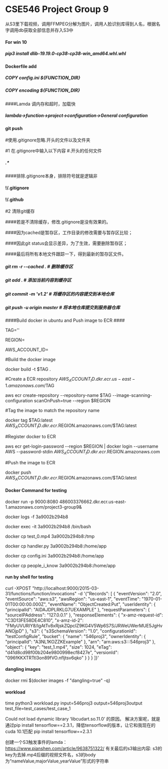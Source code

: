 # CSE546 Project Group 9 
从S3里下载视频，调用FFMPEG分解为图片，调用人脸识别库得到人名，根据名字调用db获取全部信息并存入S3中

#### For win 10 ####
##### pip3 install dlib-19.19.0-cp38-cp38-win_amd64.whl.whl

#### Dockerfile add ####
##### COPY config.ini ${FUNCTION_DIR}
##### COPY encoding ${FUNCTION_DIR}

####Lamda 调内存和超时，加载快 
##### lambda->function->project->configuration->General configuration

#### git push ####
#使用.gitignore忽略.开头的文件以及文件夹

#1 在.gitignore中输入以下内容
#.开头的任何文件
##### .*
####排除.gitignore本身，排除符号就是逻辑非
#### !/.gitignore
#### !/.github

#2 清除git缓存

####若是不清除缓存，修改.gitignore是没有效果的。

####因为cached是暂存区，工作目录的修改需要与暂存区比较；

####因此git status会显示差异，为了生效，需要删除暂存区；

####最后将所有本地文件跟踪一下，得到最新的暂存区文件。
 
##### git rm -r --cached .               # 删除缓存区
##### git add .                          # 添加当前内容到缓存区
##### git commit -m 'v1.2'               # 将缓存区的内容提交到本地仓库
##### git push -u origin master          # 将本地仓库提交到服务器仓库

####Build docker in ubuntu and Push image to ECR ####

TAG=''

REGION=

AWS_ACCOUNT_ID=

#Build the docker image

docker build -t $TAG .

#Create a ECR repository  $AWS_ACCOUNT_ID.dkr.ecr.us-east-1.amazonaws.com/$TAG

aws ecr create-repository --repository-name $TAG --image-scanning-configuration scanOnPush=true --region $REGION

#Tag the image to match the repository name

docker tag $TAG:latest $AWS_ACCOUNT_ID.dkr.ecr.$REGION.amazonaws.com/$TAG:latest

#Register docker to ECR

aws ecr get-login-password --region $REGION | docker login --username AWS --password-stdin $AWS_ACCOUNT_ID.dkr.ecr.$REGION.amazonaws.com

#Push the image to ECR

docker push $AWS_ACCOUNT_ID.dkr.ecr.$REGION.amazonaws.com/$TAG:latest


#### Docker Command for testing ####

docker run -p 9000:8080 486003376662.dkr.ecr.us-east-1.amazonaws.com/project3-group9&

docker logs -f 3a9002b294b8

docker exec -it 3a9002b294b8 /bin/bash

docker cp test_0.mp4 3a9002b294b8:/tmp

docker cp handler.py 3a9002b294b8:/home/app

docker cp config.ini 3a9002b294b8:/home/app

docker cp people_i_know 3a9002b294b8:/home/app

#### run by shell for testing ####

curl -XPOST "http://localhost:9000/2015-03-31/functions/function/invocations" -d '{"Records": [
    {
      "eventVersion": "2.0",
      "eventSource": "aws:s3",
      "awsRegion": "us-east-1",
      "eventTime": "1970-01-01T00:00:00.000Z",
      "eventName": "ObjectCreated:Put",
      "userIdentity": {
        "principalId": "AIDAJDPLRKLG7UEXAMPLE"
      },
      "requestParameters": {
        "sourceIPAddress": "127.0.0.1"
      },
      "responseElements": {
        "x-amz-request-id": "C3D13FE58DE4C810",
        "x-amz-id-2": "FMyUVURIY8/IgAtTv8xRjskZQpcIZ9KG4V5Wp6S7S/JRWeUWerMUE5JgHvANOjpD"
      },
      "s3": {
        "s3SchemaVersion": "1.0",
        "configurationId": "testConfigRule",
        "bucket": {
          "name": "546proj3",
          "ownerIdentity": {
            "principalId": "A3NL1KOZZKExample"
          },
          "arn": "arn:aws:s3:::546proj3"
        },
        "object": {
          "key": "test_1.mp4",
          "size": 1024,
          "eTag": "d41d8cd98f00b204e9800998ecf8427e",
          "versionId": "096fKKXTRTtl3on89fVO.nfljtsv6qko"
        }
      }
    }
  ]}'
  
#### dangling images ####
docker rmi $(docker images -f "dangling=true" -q)

#### workload ####
time python3 workload.py input=546proj3 output=546proj3output test_file=test_cases/test_case_1  
  
Could not load dynamic library ‘libcudart.so.11.0’ 的原因。
解决方案呢，就是通过pip install tensorflow==2.3.1，降低tensorflow的版本，让它和我现在的cuda 10.1匹配
pip install tensorflow==2.3.1

创建一个S3触发事件的lamda：https://www.pianshen.com/article/9638751322/
有关最后的s3输出内容: s3的key为去掉.mp4后缀的视频文件名，s3的body为“nameValue,majorValue,yearValue”形式的字符串 
